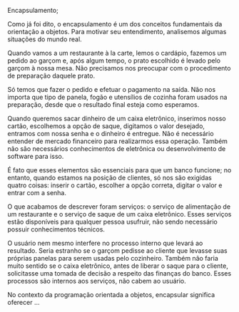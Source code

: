 Encapsulamento;

Como já foi dito, o encapsulamento é um dos conceitos fundamentais da orientação a objetos. Para motivar seu entendimento, analisemos algumas situações do mundo real.

Quando vamos a um restaurante à la carte, lemos o cardápio, fazemos um pedido ao garçom e, após algum tempo, o prato escolhido é levado pelo garçom à nossa mesa. 
Não precisamos nos preocupar com o procedimento de preparação daquele prato.

Só temos que fazer o pedido e efetuar o pagamento na saída. Não nos importa que tipo de panela, fogão e utensílios de cozinha foram usados na preparação, desde que o resultado final esteja como esperamos.

Quando queremos sacar dinheiro de um caixa eletrônico, inserimos nosso cartão, escolhemos a opção de saque, digitamos o valor desejado, entramos com nossa senha e o dinheiro é entregue. 
Não é necessário entender de mercado financeiro para realizarmos essa operação. 
Também não são necessários conhecimentos de eletrônica ou desenvolvimento de software para isso.

É fato que esses elementos são essenciais para que um banco funcione; no entanto, quando estamos na posição de clientes, só nos são exigidas quatro coisas: inserir o cartão, escolher a opção correta, digitar o valor e entrar com a senha.

O que acabamos de descrever foram serviços: o serviço de alimentação de um restaurante e o serviço de saque de um caixa eletrônico. 
Esses serviços estão disponíveis para qualquer pessoa usufruir, não sendo necessário possuir conhecimentos técnicos.

O usuário nem mesmo interfere no processo interno que levará ao resultado. 
Seria estranho se o garçom pedisse ao cliente que levasse suas próprias panelas para serem usadas pelo cozinheiro. 
Também não faria muito sentido se o caixa eletrônico, antes de liberar o saque para o cliente, solicitasse uma tomada de decisão a respeito das finanças do banco. Esses processos são internos aos serviços, não cabem ao usuário.

No contexto da programação orientada a objetos, encapsular significa oferecer ...
